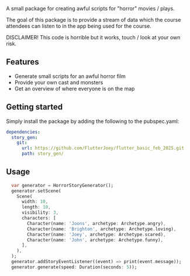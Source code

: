 <!-- 
This README describes the package. If you publish this package to pub.dev,
this README's contents appear on the landing page for your package.

For information about how to write a good package README, see the guide for
[writing package pages](https://dart.dev/guides/libraries/writing-package-pages). 

For general information about developing packages, see the Dart guide for
[creating packages](https://dart.dev/guides/libraries/create-library-packages)
and the Flutter guide for
[developing packages and plugins](https://flutter.dev/developing-packages). 
-->

A small package for creating awful scripts for "horror" movies / plays.

The goal of this package is to provide a stream of data which the course attendees
can listen to in the app being used for the course.

DISCLAIMER! This code is horrible but it works, touch / look at your own risk.

## Features

- Generate small scripts for an awful horror film
- Provide your own cast and monsters
- Get an overview of where everyone is on the map

## Getting started

Simply install the package by adding the following to the pubspec.yaml:

```yaml
dependencies:
  story_gen:
    git: 
      url: https://github.com/FlutterJoey/flutter_basic_feb_2025.git
      path: story_gen/
```

## Usage

```dart
  var generator = HorrorStoryGenerator();
  generator.setScene(
    Scene(
      width: 10,
      length: 10,
      visibility: 3,
      characters: [
        Character(name: 'Joons', archetype: Archetype.angry),
        Character(name: 'Brighton', archetype: Archetype.loving),
        Character(name: 'Joey', archetype: Archetype.scared),
        Character(name: 'John', archetype: Archetype.funny),
      ],
    ),
  );
  generator.addStoryEventListener((event) => print(event.message));
  generator.generate(speed: Duration(seconds: 5));
```
